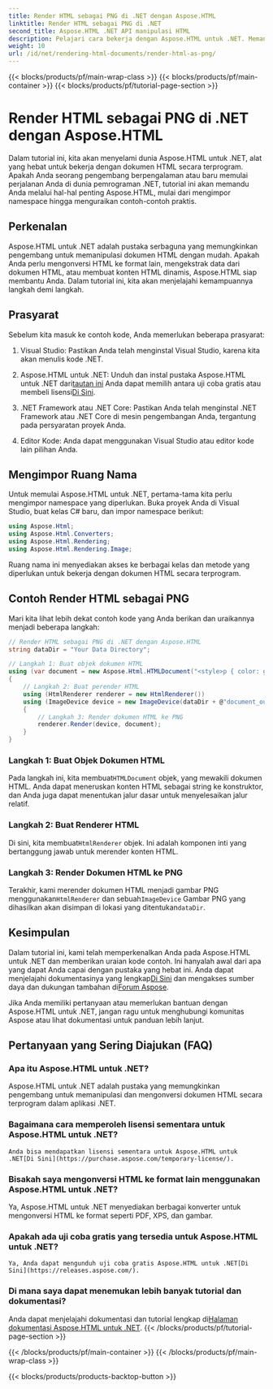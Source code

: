 ```yaml
---
title: Render HTML sebagai PNG di .NET dengan Aspose.HTML
linktitle: Render HTML sebagai PNG di .NET
second_title: Aspose.HTML .NET API manipulasi HTML
description: Pelajari cara bekerja dengan Aspose.HTML untuk .NET. Memanipulasi HTML, mengonversi ke berbagai format, dan banyak lagi. Pelajari tutorial lengkap ini!
weight: 10
url: /id/net/rendering-html-documents/render-html-as-png/
---
```


{{< blocks/products/pf/main-wrap-class >}}
{{< blocks/products/pf/main-container >}}
{{< blocks/products/pf/tutorial-page-section >}}

# Render HTML sebagai PNG di .NET dengan Aspose.HTML


Dalam tutorial ini, kita akan menyelami dunia Aspose.HTML untuk .NET, alat yang hebat untuk bekerja dengan dokumen HTML secara terprogram. Apakah Anda seorang pengembang berpengalaman atau baru memulai perjalanan Anda di dunia pemrograman .NET, tutorial ini akan memandu Anda melalui hal-hal penting Aspose.HTML, mulai dari mengimpor namespace hingga menguraikan contoh-contoh praktis.

## Perkenalan

Aspose.HTML untuk .NET adalah pustaka serbaguna yang memungkinkan pengembang untuk memanipulasi dokumen HTML dengan mudah. Apakah Anda perlu mengonversi HTML ke format lain, mengekstrak data dari dokumen HTML, atau membuat konten HTML dinamis, Aspose.HTML siap membantu Anda. Dalam tutorial ini, kita akan menjelajahi kemampuannya langkah demi langkah.

## Prasyarat

Sebelum kita masuk ke contoh kode, Anda memerlukan beberapa prasyarat:

1. Visual Studio: Pastikan Anda telah menginstal Visual Studio, karena kita akan menulis kode .NET.

2.  Aspose.HTML untuk .NET: Unduh dan instal pustaka Aspose.HTML untuk .NET dari[tautan ini](https://releases.aspose.com/html/net/) Anda dapat memilih antara uji coba gratis atau membeli lisensi[Di Sini](https://purchase.aspose.com/buy).

3. .NET Framework atau .NET Core: Pastikan Anda telah menginstal .NET Framework atau .NET Core di mesin pengembangan Anda, tergantung pada persyaratan proyek Anda.

4. Editor Kode: Anda dapat menggunakan Visual Studio atau editor kode lain pilihan Anda.

## Mengimpor Ruang Nama

Untuk memulai Aspose.HTML untuk .NET, pertama-tama kita perlu mengimpor namespace yang diperlukan. Buka proyek Anda di Visual Studio, buat kelas C# baru, dan impor namespace berikut:

```csharp
using Aspose.Html;
using Aspose.Html.Converters;
using Aspose.Html.Rendering;
using Aspose.Html.Rendering.Image;
```

Ruang nama ini menyediakan akses ke berbagai kelas dan metode yang diperlukan untuk bekerja dengan dokumen HTML secara terprogram.

## Contoh Render HTML sebagai PNG

Mari kita lihat lebih dekat contoh kode yang Anda berikan dan uraikannya menjadi beberapa langkah:

```csharp
// Render HTML sebagai PNG di .NET dengan Aspose.HTML
string dataDir = "Your Data Directory";

// Langkah 1: Buat objek dokumen HTML
using (var document = new Aspose.Html.HTMLDocument("<style>p { color: green; }</style><p>my first paragraph</p>", @"c:\work\"))
{
    // Langkah 2: Buat perender HTML
    using (HtmlRenderer renderer = new HtmlRenderer())
    using (ImageDevice device = new ImageDevice(dataDir + @"document_out.png"))
    {
        // Langkah 3: Render dokumen HTML ke PNG
        renderer.Render(device, document);
    }
}
```

### Langkah 1: Buat Objek Dokumen HTML

 Pada langkah ini, kita membuat`HTMLDocument` objek, yang mewakili dokumen HTML. Anda dapat meneruskan konten HTML sebagai string ke konstruktor, dan Anda juga dapat menentukan jalur dasar untuk menyelesaikan jalur relatif.

### Langkah 2: Buat Renderer HTML

 Di sini, kita membuat`HtmlRenderer` objek. Ini adalah komponen inti yang bertanggung jawab untuk merender konten HTML. 

### Langkah 3: Render Dokumen HTML ke PNG

 Terakhir, kami merender dokumen HTML menjadi gambar PNG menggunakan`HtmlRenderer` dan sebuah`ImageDevice` Gambar PNG yang dihasilkan akan disimpan di lokasi yang ditentukan`dataDir`.

## Kesimpulan

Dalam tutorial ini, kami telah memperkenalkan Anda pada Aspose.HTML untuk .NET dan memberikan uraian kode contoh. Ini hanyalah awal dari apa yang dapat Anda capai dengan pustaka yang hebat ini. Anda dapat menjelajahi dokumentasinya yang lengkap[Di Sini](https://reference.aspose.com/html/net/) dan mengakses sumber daya dan dukungan tambahan di[Forum Aspose](https://forum.aspose.com/).

Jika Anda memiliki pertanyaan atau memerlukan bantuan dengan Aspose.HTML untuk .NET, jangan ragu untuk menghubungi komunitas Aspose atau lihat dokumentasi untuk panduan lebih lanjut.

## Pertanyaan yang Sering Diajukan (FAQ)

### Apa itu Aspose.HTML untuk .NET?
   Aspose.HTML untuk .NET adalah pustaka yang memungkinkan pengembang untuk memanipulasi dan mengonversi dokumen HTML secara terprogram dalam aplikasi .NET.

### Bagaimana cara memperoleh lisensi sementara untuk Aspose.HTML untuk .NET?
    Anda bisa mendapatkan lisensi sementara untuk Aspose.HTML untuk .NET[Di Sini](https://purchase.aspose.com/temporary-license/).

### Bisakah saya mengonversi HTML ke format lain menggunakan Aspose.HTML untuk .NET?
   Ya, Aspose.HTML untuk .NET menyediakan berbagai konverter untuk mengonversi HTML ke format seperti PDF, XPS, dan gambar.

### Apakah ada uji coba gratis yang tersedia untuk Aspose.HTML untuk .NET?
    Ya, Anda dapat mengunduh uji coba gratis Aspose.HTML untuk .NET[Di Sini](https://releases.aspose.com/).

### Di mana saya dapat menemukan lebih banyak tutorial dan dokumentasi?
   Anda dapat menjelajahi dokumentasi dan tutorial lengkap di[Halaman dokumentasi Aspose.HTML untuk .NET](https://reference.aspose.com/html/net/).
{{< /blocks/products/pf/tutorial-page-section >}}

{{< /blocks/products/pf/main-container >}}
{{< /blocks/products/pf/main-wrap-class >}}

{{< blocks/products/products-backtop-button >}}
